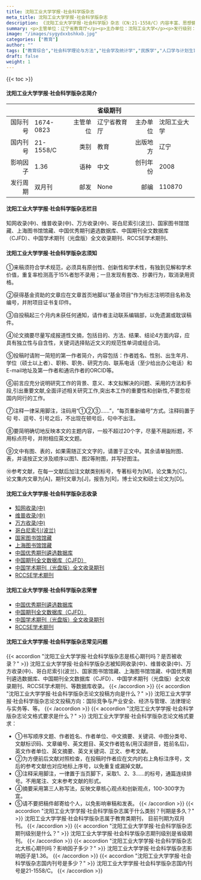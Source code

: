 ```yaml
---
title: 沈阳工业大学学报·社会科学版杂志
meta_title: 沈阳工业大学学报·社会科学版杂志
description: 《沈阳工业大学学报·社会科学版》杂志（CN:21-1558/C）内容丰富、思想健康，2008年创刊，目前以双月刊形式发行，刊物对外积极扩大宣传，致力于提高杂志质量与影响。该杂志立足于沈阳工业大学的学科优势，面向国内外学者，旨在推动社会科学的研究与发展，为广大学者提供一个交流思想、展示成果的学术平台。 该杂志的背景与我国社会科学研究的发展趋势紧密相连。在全球化、信息化的大背景下，社会科学研究的重要性日益凸显，而沈阳工业大学作为我国工科院校之一，有责任和使命在社会科学领域发挥引领作用。《沈阳工业大学学报·社会科学版》正是在这样的背景下应运而生，旨在为国内外学者提供一个高质量的学术交流平台。 《沈阳工业大学学报·社会科学版》涵盖了政治、经济、法律、教育、文学、历史等多个学科领域，内容丰富多样，具有较高的学术价值和影响力。杂志始终坚持严谨的学术态度，注重论文的原创性和创新性，鼓励跨学科、跨领域的研究，以期为我国社会科学的繁荣发展做出贡献。
summary: <p>主管单位：辽宁省教育厅</p><p>主办单位：沈阳工业大学</p><p>发行级别：省级期刊</p><p>发行周期：双月刊</p>
image: "/images/sygydxxbshkxb.jpg"
categories: ["教育"]
author: ""
tags: ["教育综合","社会科学理论与方法","社会学及统计学","民族学","人口学与计划生育","人才学与劳动科学","教育理论与教育管理","学前教育","初等教育","中等教育","高等教育","职业教育","成人教育与特殊教育","体育",]
draft: false
weight: 1
---
```


{{< toc >}}

#### 沈阳工业大学学报·社会科学版杂志简介
|               |                               |               | 省级期刊        |               |                           |
| ------------: | :---------------------------- | ------------: | :---------------------------- | ------------: | :------------------------ |
| 国际刊号      | 1674-0823   | 主管单位      | 辽宁省教育厅     | 主办单位      | 沈阳工业大学     |
| 国内刊号      | 21-1558/C        | 类别          | 教育       | 出版地方      | 辽宁           |
| 影响因子      | 1.36        | 语种          | 中文             | 创刊年份      | 2008    |
| 发行周期      | 双月刊    | 邮发          | None              | 邮编          | 110870      |

#### 沈阳工业大学学报·社会科学版杂志栏目
<span>知网收录(中)</span>、<span>维普收录(中)</span>、<span>万方收录(中)</span>、<span>哥白尼索引(波兰)</span>、<span>国家图书馆馆藏</span>、<span>上海图书馆馆藏</span>、<span>中国优秀期刊遴选数据库</span>、<span>中国期刊全文数据库（CJFD）</span>、<span>中国学术期刊（光盘版）全文收录期刊</span>、<span>RCCSE学术期刊</span>、

#### 沈阳工业大学学报·社会科学版杂志须知
<p><p>
	①来稿须符合学术规范，必须具有原创性、创新性和学术性，有独到见解和学术价值，重复率检测高于15%者恕不录用；一旦发现有套改、抄袭行为，取消录用资格。
</p><p>
	②获得基金资助的文章应在文章首页地脚以“基金项目”作为标志注明项目名称及编号，并附项目证书复印件。
</p><p>
	③自投稿起三个月内未获任何通知，请作者主动联系编辑部，以免遗漏或耽误稿件。
</p><p>
	④论文摘要尽量写成报道性文摘，包括目的、方法、结果、结论4方面内容，应具有独立性与自含性，关键词选择贴近文义的规范性单词或组合词。
</p><p>
	⑤投稿时请附一简短的第一作者简介，内容包括：作者姓名、性别、出生年月、学位（硕士以上者）、职称、职务、研究方向、联系电话（至少给出办公电话）和E-mail地址及第一作者和通讯作者的ORCID等。
</p><p>
	⑥前言应充分说明研究工作的背景、意义、本文拟解决的问题、采用的方法和手段,引出重要文献,全面评述相关研究工作,突出本工作的重要性和创新性,不要忽视国内同行的工作。
</p><p>
	⑦注释一律采用脚注，注码用“①②③……”，“每页重新编号”方式。注释码置于句 号、逗号、引号之后，不出现在顿号后，句中不出注。
</p><p>
	⑧要简明确切地反映本文的主题内容，一般不超过20个字，尽量不用副标题，不用标点符号，并附相应英文文题。
</p><p>
	⑨文中有图、表的，如果需随正文文字的，请置于正文中。其余请单独附图、表，并请按正文涉及顺序以图1、图2等附图，并写好图注。
</p><p>
	⑩参考文献，在每一文献后加注文献类别标号，专著标号为[M]，论文集为[C]，论文集内文章为[A]，期刊文章为[J]，报告为[R]，博士论文和硕士论文为[D]。
</p></p>


#### 沈阳工业大学学报·社会科学版杂志收录
<ul>
    <li class="inline-block">
        <a class="bg-theme-light hover:bg-primary dark:bg-darkmode-theme-light dark:hover:bg-darkmode-primary dark:hover:text-dark m-1 block rounded px-3 py-1 hover:text-white" href="#沈阳工业大学学报·社会科学版杂志收录">
        知网收录(中)
        </a>
    </li>
    <li class="inline-block">
        <a class="bg-theme-light hover:bg-primary dark:bg-darkmode-theme-light dark:hover:bg-darkmode-primary dark:hover:text-dark m-1 block rounded px-3 py-1 hover:text-white" href="#沈阳工业大学学报·社会科学版杂志收录">
        维普收录(中)
        </a>
    </li>
    <li class="inline-block">
        <a class="bg-theme-light hover:bg-primary dark:bg-darkmode-theme-light dark:hover:bg-darkmode-primary dark:hover:text-dark m-1 block rounded px-3 py-1 hover:text-white" href="#沈阳工业大学学报·社会科学版杂志收录">
        万方收录(中)
        </a>
    </li>
    <li class="inline-block">
        <a class="bg-theme-light hover:bg-primary dark:bg-darkmode-theme-light dark:hover:bg-darkmode-primary dark:hover:text-dark m-1 block rounded px-3 py-1 hover:text-white" href="#沈阳工业大学学报·社会科学版杂志收录">
        哥白尼索引(波兰)
        </a>
    </li>
    <li class="inline-block">
        <a class="bg-theme-light hover:bg-primary dark:bg-darkmode-theme-light dark:hover:bg-darkmode-primary dark:hover:text-dark m-1 block rounded px-3 py-1 hover:text-white" href="#沈阳工业大学学报·社会科学版杂志收录">
        国家图书馆馆藏
        </a>
    </li>
    <li class="inline-block">
        <a class="bg-theme-light hover:bg-primary dark:bg-darkmode-theme-light dark:hover:bg-darkmode-primary dark:hover:text-dark m-1 block rounded px-3 py-1 hover:text-white" href="#沈阳工业大学学报·社会科学版杂志收录">
        上海图书馆馆藏
        </a>
    </li>
    <li class="inline-block">
        <a class="bg-theme-light hover:bg-primary dark:bg-darkmode-theme-light dark:hover:bg-darkmode-primary dark:hover:text-dark m-1 block rounded px-3 py-1 hover:text-white" href="#沈阳工业大学学报·社会科学版杂志收录">
        中国优秀期刊遴选数据库
        </a>
    </li>
    <li class="inline-block">
        <a class="bg-theme-light hover:bg-primary dark:bg-darkmode-theme-light dark:hover:bg-darkmode-primary dark:hover:text-dark m-1 block rounded px-3 py-1 hover:text-white" href="#沈阳工业大学学报·社会科学版杂志收录">
        中国期刊全文数据库（CJFD）
        </a>
    </li>
    <li class="inline-block">
        <a class="bg-theme-light hover:bg-primary dark:bg-darkmode-theme-light dark:hover:bg-darkmode-primary dark:hover:text-dark m-1 block rounded px-3 py-1 hover:text-white" href="#沈阳工业大学学报·社会科学版杂志收录">
        中国学术期刊（光盘版）全文收录期刊
        </a>
    </li>
    <li class="inline-block">
        <a class="bg-theme-light hover:bg-primary dark:bg-darkmode-theme-light dark:hover:bg-darkmode-primary dark:hover:text-dark m-1 block rounded px-3 py-1 hover:text-white" href="#沈阳工业大学学报·社会科学版杂志收录">
        RCCSE学术期刊
        </a>
    </li>
</ul>



#### 沈阳工业大学学报·社会科学版杂志荣誉
<ul>
    <li class="inline-block">
        <a class="bg-theme-light hover:bg-primary dark:bg-darkmode-theme-light dark:hover:bg-darkmode-primary dark:hover:text-dark m-1 block rounded px-3 py-1 hover:text-white" href="#沈阳工业大学学报·社会科学版杂志荣誉">
        中国优秀期刊遴选数据库
        </a>
    </li>
    <li class="inline-block">
        <a class="bg-theme-light hover:bg-primary dark:bg-darkmode-theme-light dark:hover:bg-darkmode-primary dark:hover:text-dark m-1 block rounded px-3 py-1 hover:text-white" href="#沈阳工业大学学报·社会科学版杂志荣誉">
        中国期刊全文数据库（CJFD）
        </a>
    </li>
    <li class="inline-block">
        <a class="bg-theme-light hover:bg-primary dark:bg-darkmode-theme-light dark:hover:bg-darkmode-primary dark:hover:text-dark m-1 block rounded px-3 py-1 hover:text-white" href="#沈阳工业大学学报·社会科学版杂志荣誉">
        中国学术期刊（光盘版）全文收录期刊
        </a>
    </li>
    <li class="inline-block">
        <a class="bg-theme-light hover:bg-primary dark:bg-darkmode-theme-light dark:hover:bg-darkmode-primary dark:hover:text-dark m-1 block rounded px-3 py-1 hover:text-white" href="#沈阳工业大学学报·社会科学版杂志荣誉">
        RCCSE学术期刊
        </a>
    </li>
</ul>












#### 沈阳工业大学学报·社会科学版杂志常见问题
{{< accordion "沈阳工业大学学报·社会科学版杂志是核心期刊吗？是否被收录？" >}}
沈阳工业大学学报·社会科学版杂志被知网收录(中)、维普收录(中)、万方收录(中)、哥白尼索引(波兰)、国家图书馆馆藏、上海图书馆馆藏、中国优秀期刊遴选数据库、中国期刊全文数据库（CJFD）、中国学术期刊（光盘版）全文收录期刊、RCCSE学术期刊、等数据库收录。
{{< /accordion >}}
{{< accordion "沈阳工业大学学报·社会科学版杂志论文投稿方向是什么？" >}}
沈阳工业大学学报·社会科学版杂志论文投稿方向：国际竞争与产业安全、经济与管理、法律理论与实务等、等。
{{< /accordion >}}
{{< accordion "沈阳工业大学学报·社会科学版杂志论文格式要求是什么？" >}}
沈阳工业大学学报·社会科学版杂志论文格式要求：
- ①书写顺序文题、作者姓名、作者单位、中文摘要、关键词、中图分类号、文献标识码、文章编号、英文题目、英文作者姓名(用汉语拼音，姓前名后)，英文作者单位、英文摘要、英文关键词、正文、参考文献。
- ②为方便前后文献对照检查，在投稿时作者应在文内的右上角标注序号，文后的参考文献也对应地标上序号，以免重复或漏掉文献。
- ③注释采用脚注，一律置于当页脚下，采取1、2、3……的标号，通篇连续排号。不用尾注、文末参考文献的形式。
- ④摘要采用第三人称写法，反映文章核心观点和创新观点，100-300字为宜。
- ⑤请不要把稿件邮寄给个人，以免影响审稿和发表。
{{< /accordion >}}
{{< accordion "沈阳工业大学学报·社会科学版杂志属于什么类别？刊期是多久？" >}}
沈阳工业大学学报·社会科学版杂志属于教育类期刊， 目前刊期为双月刊。
{{< /accordion >}}
{{< accordion "沈阳工业大学学报·社会科学版杂志期刊级别是什么？" >}}
沈阳工业大学学报·社会科学版杂志期刊级别是省级期刊。
{{< /accordion >}}
{{< accordion "沈阳工业大学学报·社会科学版杂志北大核心期刊吗？影响因子多少？" >}}
沈阳工业大学学报·社会科学版杂志影响因子是1.36。
{{< /accordion >}}
{{< accordion "沈阳工业大学学报·社会科学版杂志国内刊号是多少？" >}}
沈阳工业大学学报·社会科学版杂志国内刊号是21-1558/C。
{{< /accordion >}}